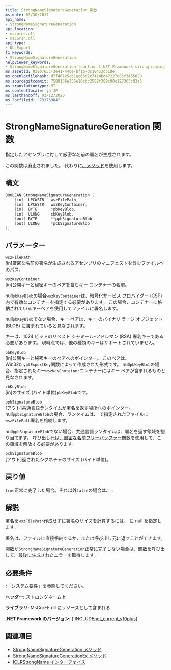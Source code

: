 ```yaml
---
title: StrongNameSignatureGeneration 関数
ms.date: 03/30/2017
api_name:
- StrongNameSignatureGeneration
api_location:
- mscoree.dll
- mscorsn.dll
api_type:
- DLLExport
f1_keywords:
- StrongNameSignatureGeneration
helpviewer_keywords:
- StrongNameSignatureGeneration function [.NET Framework strong naming]
ms.assetid: 839b765c-3e41-44ce-bf1b-dc10453db18e
ms.openlocfilehash: d7f481e5c61ec65d2e7414bd47227866f3435028
ms.sourcegitcommit: 7588136e355e10cbc2582f389c90c127363c02a5
ms.translationtype: MT
ms.contentlocale: ja-JP
ms.lasthandoff: 03/12/2020
ms.locfileid: "79176904"
---
```

# <a name="strongnamesignaturegeneration-function"></a>StrongNameSignatureGeneration 関数
指定したアセンブリに対して厳密な名前の署名が生成されます。  
  
 この関数は廃止されました。 代わりに[、メソッド](../hosting/iclrstrongname-strongnamesignaturegeneration-method.md)を使用します。  
  
## <a name="syntax"></a>構文  
  
```cpp  
BOOLEAN StrongNameSignatureGeneration (
    [in]  LPCWSTR   wszFilePath,  
    [in]  LPCWSTR   wszKeyContainer,  
    [in]  BYTE      *pbKeyBlob,  
    [in]  ULONG     cbKeyBlob,  
    [out] BYTE      **ppbSignatureBlob,  
    [out] ULONG     *pcbSignatureBlob  
);  
```  
  
## <a name="parameters"></a>パラメーター  
 `wszFilePath`  
 [in]厳密な名前の署名が生成されるアセンブリのマニフェストを含むファイルへのパス。  
  
 `wszKeyContainer`  
 [in]公開キーと秘密キーのペアを含むキー コンテナーの名前。  
  
 null`pbKeyBlob`の場合`wszKeyContainer`は、暗号化サービス プロバイダー (CSP) 内で有効なコンテナーを指定する必要があります。 この場合、コンテナーに格納されているキーペアを使用してファイルに署名します。  
  
 null`pbKeyBlob`でない場合、キー ペアは、キー のバイナリ ラージ オブジェクト (BLOB) に含まれていると見なされます。  
  
 キーは、1024 ビットのリベスト シャミール-アドレマン (RSA) 署名キーである必要があります。 現時点では、他の種類のキーはサポートされていません。  
  
 `pbKeyBlob`  
 [in]公開キーと秘密キーのペアへのポインター。 このペアは、Win32`CryptExportKey`関数によって作成された形式です。 null`pbKeyBlob`の場合、指定されたキー`wszKeyContainer`コンテナーにはキー ペアが含まれるものと見なされます。  
  
 `cbKeyBlob`  
 [in]のサイズ (バイト単位)`pbKeyBlob`です。  
  
 `ppbSignatureBlob`  
 [アウト]共通言語ランタイムが署名を返す場所へのポインター。 null`ppbSignatureBlob`の場合、ランタイムは、 で指定されたファイルに`wszFilePath`署名を格納します。  
  
 null`ppbSignatureBlob`でない場合、共通言語ランタイムは、署名を返す領域を割り当てます。 呼び出し元は[、厳密な名前フリーバッファー](strongnamefreebuffer-function.md)関数を使用して、この領域を解放する必要があります。  
  
 `pcbSignatureBlob`  
 [アウト]返されたシグネチャのサイズ (バイト単位)。  
  
## <a name="return-value"></a>戻り値  
 `true`正常に完了した場合。それ以外`false`の場合は、 .  
  
## <a name="remarks"></a>解説  
 署名を`wszFilePath`作成せずに署名のサイズを計算するには、 に null を指定します。  
  
 署名は、ファイルに直接格納するか、または呼び出し元に返すことができます。  
  
 関数が`StrongNameSignatureGeneration`正常に完了しない場合は、[関数](strongnameerrorinfo-function.md)を呼び出して、最後に生成されたエラーを取得します。  
  
## <a name="requirements"></a>必要条件  
 **:**「[システム要件](../../get-started/system-requirements.md)」を参照してください。  
  
 **ヘッダー:** ストロングネーム.h  
  
 **ライブラリ:** MsCorEE.dll にリソースとして含まれる  
  
 **.NET Framework のバージョン:** [!INCLUDE[net_current_v10plus](../../../../includes/net-current-v10plus-md.md)]  
  
## <a name="see-also"></a>関連項目

- [StrongNameSignatureGeneration メソッド](../hosting/iclrstrongname-strongnamesignaturegeneration-method.md)
- [StrongNameSignatureGenerationEx メソッド](../hosting/iclrstrongname-strongnamesignaturegenerationex-method.md)
- [ICLRStrongName インターフェイス](../hosting/iclrstrongname-interface.md)
